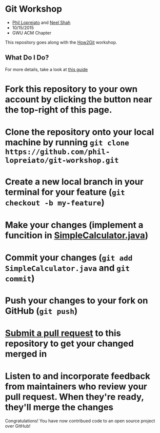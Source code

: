 # Git Workshop

-  [Phil Lopreiato](https://github.com/phil-lopreiato) and [Neel Shah](https://github.com/nks5295)
-  10/15/2015
-  GWU ACM Chapter

This repository goes along with the [How2Git](http://phil-lopreiato.github.io/git-workshop/) workshop.

## What Do I Do?
For more details, take a look at [this guide](https://guides.github.com/activities/forking/)
 # Fork this repository to your own account by clicking the button near the top-right of this page. 
 # Clone the repository onto your local machine by running `git clone https://github.com/phil-lopreiato/git-workshop.git`
 # Create a new local branch in your terminal for your feature (`git checkout -b my-feature`)
 # Make your changes (implement a funcition in [SimpleCalculator.java](https://github.com/phil-lopreiato/git-workshop/blob/master/SimpleCalculator.java))
 # Commit your changes (`git add SimpleCalculator.java` and `git commit`)
 # Push your changes to your fork on GitHub (`git push`)
 # [Submit a pull request](https://github.com/phil-lopreiato/git-workshop/compare) to this repository to get your changed merged in
 # Listen to and incorporate feedback from maintainers who review your pull request. When they're ready, they'll merge the changes

Congratulations! You have now contribued code to an open source project over GitHub!
